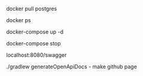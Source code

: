 docker pull postgres

docker ps

docker-compose up -d

docker-compose stop

localhost:8080/swagger

./gradlew generateOpenApiDocs - make github page

